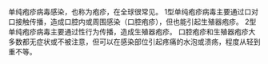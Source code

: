 单纯疱疹病毒感染，也称为疱疹，在全球很常见。
1型单纯疱疹病毒主要通过口对口接触传播，造成口腔内或周围感染（口腔疱疹），但也能引起生殖器疱疹。 
2型单纯疱疹病毒主要通过性行为传播，造成生殖器疱疹。 口腔疱疹和生殖器疱疹大多数都无症状或不被注意，但可以在感染部位引起疼痛的水泡或溃疡，程度从轻到重不等。